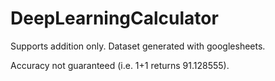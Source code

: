 # DeepLearningCalculator

Supports addition only.
Dataset generated with googlesheets.

Accuracy not guaranteed (i.e. 1+1 returns 91.128555).

